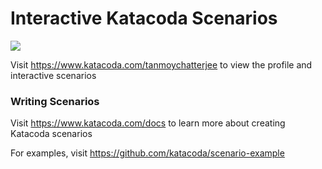 # Interactive Katacoda Scenarios

[![](http://shields.katacoda.com/katacoda/tanmoychatterjee/count.svg)](https://www.katacoda.com/tanmoychatterjee "Get your profile on Katacoda.com")

Visit https://www.katacoda.com/tanmoychatterjee to view the profile and interactive scenarios

### Writing Scenarios
Visit https://www.katacoda.com/docs to learn more about creating Katacoda scenarios

For examples, visit https://github.com/katacoda/scenario-example
